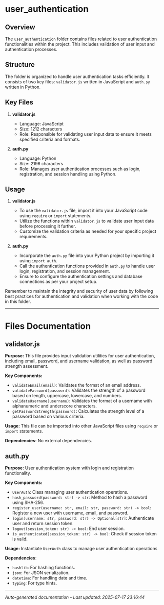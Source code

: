 # user_authentication

## Overview
The `user_authentication` folder contains files related to user authentication functionalities within the project. This includes validation of user input and authentication processes.

## Structure
The folder is organized to handle user authentication tasks efficiently. It consists of two key files: `validator.js` written in JavaScript and `auth.py` written in Python.

## Key Files
1. **validator.js**
   - Language: JavaScript
   - Size: 1212 characters
   - Role: Responsible for validating user input data to ensure it meets specified criteria and formats.

2. **auth.py**
   - Language: Python
   - Size: 2198 characters
   - Role: Manages user authentication processes such as login, registration, and session handling using Python.

## Usage
1. **validator.js**
   - To use the `validator.js` file, import it into your JavaScript code using `require` or `import` statements.
   - Utilize the functions within `validator.js` to validate user input data before processing it further.
   - Customize the validation criteria as needed for your specific project requirements.

2. **auth.py**
   - Incorporate the `auth.py` file into your Python project by importing it using `import auth`.
   - Call the authentication functions provided in `auth.py` to handle user login, registration, and session management.
   - Ensure to configure the authentication settings and database connections as per your project setup.

Remember to maintain the integrity and security of user data by following best practices for authentication and validation when working with the code in this folder.

---

# Files Documentation

## validator.js

**Purpose:** This file provides input validation utilities for user authentication, including email, password, and username validation, as well as password strength assessment.

**Key Components:**
- `validateEmail(email)`: Validates the format of an email address.
- `validatePassword(password)`: Validates the strength of a password based on length, uppercase, lowercase, and numbers.
- `validateUsername(username)`: Validates the format of a username with alphanumeric and underscore characters.
- `getPasswordStrength(password)`: Calculates the strength level of a password based on various criteria.

**Usage:** This file can be imported into other JavaScript files using `require` or `import` statements.

**Dependencies:** No external dependencies.

## auth.py

**Purpose:** User authentication system with login and registration functionality.

**Key Components:**
- `UserAuth`: Class managing user authentication operations.
- `hash_password(password: str) -> str`: Method to hash a password using SHA-256.
- `register_user(username: str, email: str, password: str) -> bool`: Register a new user with username, email, and password.
- `login(username: str, password: str) -> Optional[str]`: Authenticate user and return session token.
- `logout(session_token: str) -> bool`: End user session.
- `is_authenticated(session_token: str) -> bool`: Check if session token is valid.

**Usage:** Instantiate `UserAuth` class to manage user authentication operations.

**Dependencies:**
- `hashlib`: For hashing functions.
- `json`: For JSON serialization.
- `datetime`: For handling date and time.
- `typing`: For type hints.

---
*Auto-generated documentation - Last updated: 2025-07-17 23:16:44*
